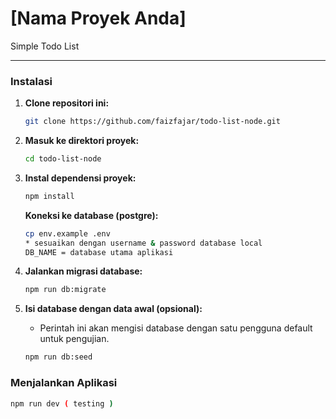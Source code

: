 # [Nama Proyek Anda]

Simple Todo List

---

### Instalasi

1.  **Clone repositori ini:**
    ```bash
    git clone https://github.com/faizfajar/todo-list-node.git
    ```

2.  **Masuk ke direktori proyek:**
    ```bash
    cd todo-list-node
    ```

3.  **Instal dependensi proyek:**
    ```bash
    npm install
    ```

    **Koneksi ke database (postgre):**
    ```bash
    cp env.example .env
    * sesuaikan dengan username & password database local 
    DB_NAME = database utama aplikasi
    ```

4.  **Jalankan migrasi database:**
    ```bash
    npm run db:migrate
    ```

5.  **Isi database dengan data awal (opsional):**
    * Perintah ini akan mengisi database dengan satu pengguna default untuk pengujian.
    ```bash
    npm run db:seed
    ```

### Menjalankan Aplikasi

```bash
npm run dev ( testing )